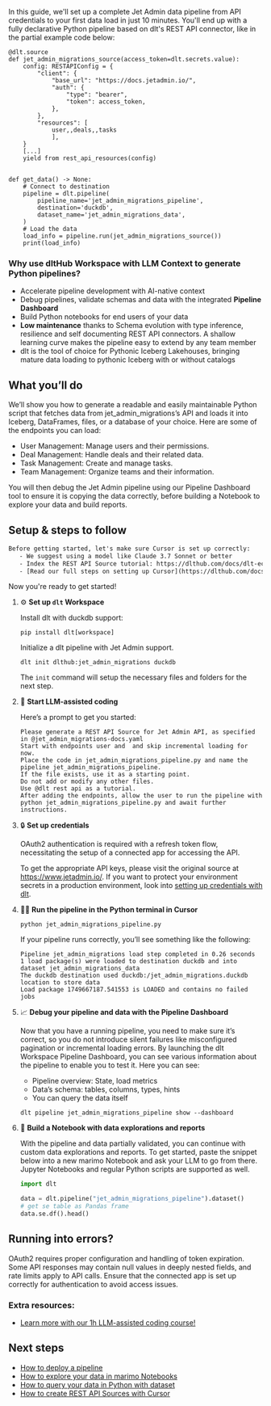 In this guide, we'll set up a complete Jet Admin data pipeline from API credentials to your first data load in just 10 minutes. You'll end up with a fully declarative Python pipeline based on dlt's REST API connector, like in the partial example code below:

```python-outcome
@dlt.source
def jet_admin_migrations_source(access_token=dlt.secrets.value):
    config: RESTAPIConfig = {
        "client": {
            "base_url": "https://docs.jetadmin.io/",
            "auth": {
                "type": "bearer",
                "token": access_token,
            },
        },
        "resources": [
            user,,deals,,tasks
            ],
    }
    [...]
    yield from rest_api_resources(config)


def get_data() -> None:
    # Connect to destination
    pipeline = dlt.pipeline(
        pipeline_name='jet_admin_migrations_pipeline',
        destination='duckdb',
        dataset_name='jet_admin_migrations_data', 
    )
    # Load the data
    load_info = pipeline.run(jet_admin_migrations_source())
    print(load_info) 
```

### Why use dltHub Workspace with LLM Context to generate Python pipelines?

- Accelerate pipeline development with AI-native context
- Debug pipelines, validate schemas and data with the integrated **Pipeline Dashboard**
- Build Python notebooks for end users of your data
- **Low maintenance** thanks to Schema evolution with type inference, resilience and self documenting REST API connectors. A shallow learning curve makes the pipeline easy to extend by any team member
- dlt is the tool of choice for Pythonic Iceberg Lakehouses, bringing mature data loading to pythonic Iceberg with or without catalogs

## What you’ll do

We’ll show you how to generate a readable and easily maintainable Python script that fetches data from jet_admin_migrations’s API and loads it into Iceberg, DataFrames, files, or a database of your choice. Here are some of the endpoints you can load:

- User Management: Manage users and their permissions.
- Deal Management: Handle deals and their related data.
- Task Management: Create and manage tasks.
- Team Management: Organize teams and their information.

You will then debug the Jet Admin pipeline using our Pipeline Dashboard tool to ensure it is copying the data correctly, before building a Notebook to explore your data and build reports.

## Setup & steps to follow

```default
Before getting started, let's make sure Cursor is set up correctly:
   - We suggest using a model like Claude 3.7 Sonnet or better
   - Index the REST API Source tutorial: https://dlthub.com/docs/dlt-ecosystem/verified-sources/rest_api/ and add it to context as **@dlt rest api**
   - [Read our full steps on setting up Cursor](https://dlthub.com/docs/dlt-ecosystem/llm-tooling/cursor-restapi#23-configuring-cursor-with-documentation)
```

Now you're ready to get started!

1. ⚙️ **Set up `dlt` Workspace**
    
    Install dlt with duckdb support:
    ```shell
    pip install dlt[workspace]
    ```

    Initialize a dlt pipeline with Jet Admin support.
    ```shell
    dlt init dlthub:jet_admin_migrations duckdb
    ```

    The `init` command will setup the necessary files and folders for the next step.
    
2. 🤠 **Start LLM-assisted coding**
    
    Here’s a prompt to get you started:
    
    ```prompt
    Please generate a REST API Source for Jet Admin API, as specified in @jet_admin_migrations-docs.yaml 
    Start with endpoints user and  and skip incremental loading for now. 
    Place the code in jet_admin_migrations_pipeline.py and name the pipeline jet_admin_migrations_pipeline. 
    If the file exists, use it as a starting point. 
    Do not add or modify any other files. 
    Use @dlt rest api as a tutorial. 
    After adding the endpoints, allow the user to run the pipeline with python jet_admin_migrations_pipeline.py and await further instructions.
    ```

    
3. 🔒 **Set up credentials** 
    
    OAuth2 authentication is required with a refresh token flow, necessitating the setup of a connected app for accessing the API.
    
    To get the appropriate API keys, please visit the original source at https://www.jetadmin.io/.
    If you want to protect your environment secrets in a production environment, look into [setting up credentials with dlt](https://dlthub.com/docs/walkthroughs/add_credentials).
    
4. 🏃‍♀️ **Run the pipeline in the Python terminal in Cursor**
    
    ```shell
    python jet_admin_migrations_pipeline.py
    ```
    
    If your pipeline runs correctly, you’ll see something like the following:
    
    ```shell
    Pipeline jet_admin_migrations load step completed in 0.26 seconds
    1 load package(s) were loaded to destination duckdb and into dataset jet_admin_migrations_data
    The duckdb destination used duckdb:/jet_admin_migrations.duckdb location to store data
    Load package 1749667187.541553 is LOADED and contains no failed jobs
    ```
    
5. 📈 **Debug your pipeline and data with the Pipeline Dashboard**

    Now that you have a running pipeline, you need to make sure it’s correct, so you do not introduce silent failures like misconfigured pagination or incremental loading errors. By launching the dlt Workspace Pipeline Dashboard, you can see various information about the pipeline to enable you to test it. Here you can see:
    - Pipeline overview: State, load metrics
    - Data’s schema: tables, columns, types, hints
    - You can query the data itself
    
    ```shell
    dlt pipeline jet_admin_migrations_pipeline show --dashboard
    ```
    
6. 🐍 **Build a Notebook with data explorations and reports**

    With the pipeline and data partially validated, you can continue with custom data explorations and reports. To get started, paste the snippet below into a new marimo Notebook and ask your LLM to go from there. Jupyter Notebooks and regular Python scripts are supported as well.

    
    ```python
    import dlt

   data = dlt.pipeline("jet_admin_migrations_pipeline").dataset()
   # get se table as Pandas frame
   data.se.df().head()
    ```

## Running into errors?

OAuth2 requires proper configuration and handling of token expiration. Some API responses may contain null values in deeply nested fields, and rate limits apply to API calls. Ensure that the connected app is set up correctly for authentication to avoid access issues.

### Extra resources:

- [Learn more with our 1h LLM-assisted coding course!](https://www.youtube.com/watch?v=GGid70rnJuM)

## Next steps

- [How to deploy a pipeline](https://dlthub.com/docs/walkthroughs/deploy-a-pipeline)
- [How to explore your data in marimo Notebooks](https://dlthub.com/docs/general-usage/dataset-access/marimo)
- [How to query your data in Python with dataset](https://dlthub.com/docs/general-usage/dataset-access/dataset)
- [How to create REST API Sources with Cursor](https://dlthub.com/docs/dlt-ecosystem/llm-tooling/cursor-restapi)
